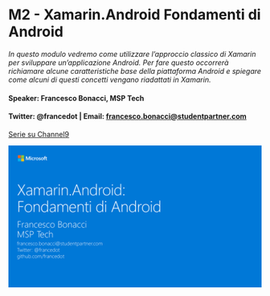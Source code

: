 # M2 - Xamarin.Android Fondamenti di Android

_In questo modulo vedremo come utilizzare l’approccio classico di Xamarin per sviluppare un’applicazione Android. Per fare questo occorrerà richiamare alcune caratteristiche base della piattaforma Android e spiegare come alcuni di questi concetti vengano riadattati in Xamarin._

#### Speaker: Francesco Bonacci, MSP Tech
#### Twitter: @francedot | Email: francesco.bonacci@studentpartner.com
[Serie su Channel9](https://channel9.msdn.com/Series/Xamarin-per-principianti/)

<img src="./M2.png" width="800">
